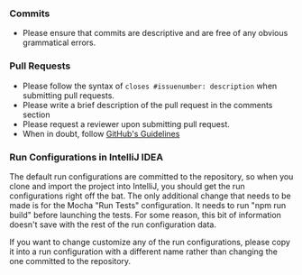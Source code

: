 ### Commits
* Please ensure that commits are descriptive and are free of any obvious grammatical errors.

### Pull Requests
* Please follow the syntax of `closes #issuenumber: description` when submitting pull requests.
* Please write a brief description of the pull request in the comments section
* Please request a reviewer upon submitting pull request.
* When in doubt, follow [GitHub's Guidelines](https://github.com/blog/1943-how-to-write-the-perfect-pull-request)

### Run Configurations in IntelliJ IDEA
The default run configurations are committed to the repository, so when you clone and import the
project into IntelliJ, you should get the run configurations right off the bat.
The only additional change that needs to be made is for the Mocha "Run Tests" configuration.
It needs to run "npm run build" before launching the tests. For some reason, this bit of
information doesn't save with the rest of the run configuration data.

If you want to change customize any of the run configurations, please copy it into a
run configuration with a different name rather than changing the one committed to the repository.
